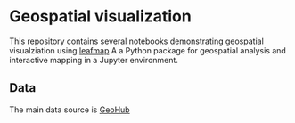
# Geospatial visualization 

This repository contains several notebooks demonstrating geospatial visualziation using [leafmap](https://leafmap.org) A a Python package for geospatial analysis and interactive mapping in a Jupyter environment.

## Data 

The main data source is [GeoHub](https://geohub.data.undp.org/data)
